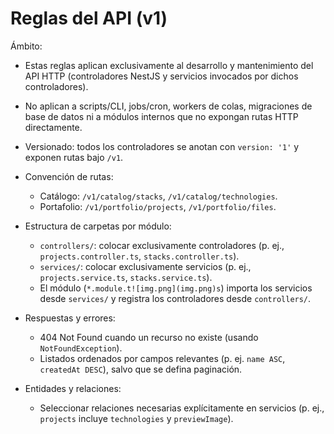 # Reglas del API (v1)

Ámbito:
- Estas reglas aplican exclusivamente al desarrollo y mantenimiento del API HTTP (controladores NestJS y servicios invocados por dichos controladores).
- No aplican a scripts/CLI, jobs/cron, workers de colas, migraciones de base de datos ni a módulos internos que no expongan rutas HTTP directamente.

- Versionado: todos los controladores se anotan con `version: '1'` y exponen rutas bajo `/v1`.
- Convención de rutas:
  - Catálogo: `/v1/catalog/stacks`, `/v1/catalog/technologies`.
  - Portafolio: `/v1/portfolio/projects`, `/v1/portfolio/files`.
- Estructura de carpetas por módulo:
  - `controllers/`: colocar exclusivamente controladores (p. ej., `projects.controller.ts`, `stacks.controller.ts`).
  - `services/`: colocar exclusivamente servicios (p. ej., `projects.service.ts`, `stacks.service.ts`).
  - El módulo (`*.module.t![img.png](img.png)s`) importa los servicios desde `services/` y registra los controladores desde `controllers/`.
- Respuestas y errores:
  - 404 Not Found cuando un recurso no existe (usando `NotFoundException`).
  - Listados ordenados por campos relevantes (p. ej. `name ASC`, `createdAt DESC`), salvo que se defina paginación.
- Entidades y relaciones:
  - Seleccionar relaciones necesarias explícitamente en servicios (p. ej., `projects` incluye `technologies` y `previewImage`).
